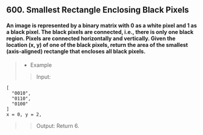 ## 600. Smallest Rectangle Enclosing Black Pixels
#### An image is represented by a binary matrix with 0 as a white pixel and 1 as a black pixel. The black pixels are connected, i.e., there is only one black region. Pixels are connected horizontally and vertically. Given the location (x, y) of one of the black pixels, return the area of the smallest (axis-aligned) rectangle that encloses all black pixels.

>* Example
>> Input:
```
[
  "0010",
  "0110",
  "0100"
]
x = 0, y = 2,
```
>> Output: Return 6.